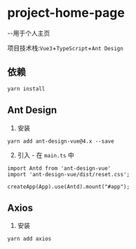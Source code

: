# project-home-page

--用于个人主页

项目技术栈:`Vue3`+`TypeScript`+`Ant Design`


## 依赖
```
yarn install
```

## Ant Design
1. 安装
```
yarn add ant-design-vue@4.x --save
```

2.  引入 - 在 `main.ts` 中
```
import Antd from 'ant-design-vue'
import 'ant-design-vue/dist/reset.css';

createApp(App).use(Antd).mount("#app");
```

## Axios
1. 安装
```
yarn add axios
```
